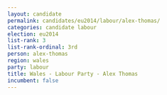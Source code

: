 ```yaml
---
layout: candidate
permalink: candidates/eu2014/labour/alex-thomas/
categories: candidate labour
election: eu2014
list-rank: 3
list-rank-ordinal: 3rd
person: alex-thomas
region: wales
party: labour
title: Wales - Labour Party - Alex Thomas
incumbent: false
---
```

